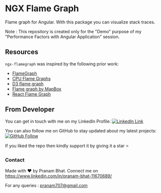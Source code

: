 # NGX Flame Graph

Flame graph for Angular. With this package you can visualize stack traces.

Note : This repository is created only for the "Demo" purpose of my "Performance Factors with Angular Application" session.


## Resources

`ngx-flamegraph` was inspired by the following prior work:

- [FlameGraph](https://github.com/brendangregg/FlameGraph)
- [CPU Flame Graphs](http://www.brendangregg.com/FlameGraphs/cpuflamegraphs.html)
- [D3 flame graph](https://github.com/spiermar/d3-flame-graph)
- [Flame graph by MapBox](https://github.com/mapbox/flamebearer)
- [React Flame Graph](https://github.com/bvaughn/react-flame-graph)

## From Developer

You can get in touch with me on my LinkedIn Profile: [![LinkedIn Link](https://img.shields.io/badge/Connect-Pranam%20Bhat-blue.svg?logo=linkedin&longCache=true&style=social&label=Connect
)](https://www.linkedin.com/in/pranam-bhat-11670689/)

You can also follow me on GitHub to stay updated about my latest projects: [![GitHub Follow](https://img.shields.io/badge/Connect-Pranam%20Bhat-blue.svg?logo=Github&longCache=true&style=social&label=Follow)](https://github.com/PranamBhat)

If you liked the repo then kindly support it by giving it a star ⭐

### Contact

Made with :heart: by Pranam Bhat. Connect me on https://www.linkedin.com/in/pranam-bhat-11670689/

For any queries : pranam707@gmail.com